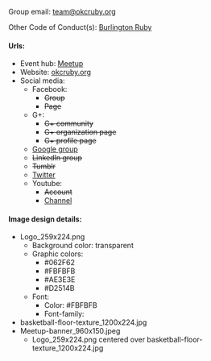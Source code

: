 Group email: team@okcruby.org

Other Code of Conduct(s): [Burlington Ruby](http://burlingtonruby.com/conduct.html)

#### Urls:
  - Event hub: [Meetup](http://www.meetup.com/OKC-Ruby/)
  - Website: [okcruby.org](http://www.okcruby.org/)
  - Social media:
    - Facebook:
      - ~~Group~~
      - ~~Page~~
    - G+:
      - ~~G+ community~~
      - ~~G+ organization page~~
      - ~~G+ profile page~~
    - [Google group](https://groups.google.com/forum/#!forum/okrb)
    - ~~LinkedIn group~~
    - ~~Tumblr~~
    - [Twitter](https://twitter.com/okcrb)
    - Youtube:
      - ~~Account~~
      - [Channel](https://www.youtube.com/channel/UCBUho-7G-toEuJzn6B0Yv-g)

#### Image design details:
- Logo_259x224.png
  - Background color: transparent
  - Graphic colors:
    - #062F62
    - #FBFBFB
    - #AE3E3E
    - #D2514B
  - Font:
    - Color: #FBFBFB
    - Font-family:
- basketball-floor-texture_1200x224.jpg
- Meetup-banner_960x150.jpeg
  - Logo_259x224.png centered over basketball-floor-texture_1200x224.jpg
